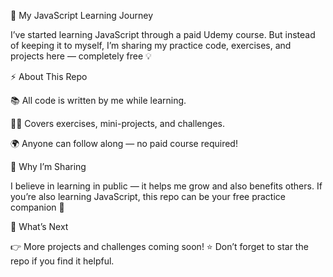 🚀 My JavaScript Learning Journey

I’ve started learning JavaScript through a paid Udemy course.
But instead of keeping it to myself, I’m sharing my practice code, exercises, and projects here — completely free 💡

⚡ About This Repo

📚 All code is written by me while learning.

👨‍💻 Covers exercises, mini-projects, and challenges.

🌍 Anyone can follow along — no paid course required!

📌 Why I’m Sharing

I believe in learning in public — it helps me grow and also benefits others.
If you’re also learning JavaScript, this repo can be your free practice companion 🚀

🔮 What’s Next

👉 More projects and challenges coming soon!
⭐ Don’t forget to star the repo if you find it helpful.
